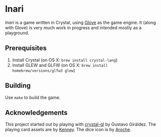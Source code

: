 # Inari

_Inari_ is a game written in Crystal, using [Glove](https://github.com/ddfreyne/glove) as the game engine. It (along with Glove) is very much work in progress and intended mostly as a playground.

## Prerequisites

1. Install Crystal (on OS X: `brew install crystal-lang`)
2. Install GLEW and GLFW (on OS X: `brew install homebrew/versions/glfw3 glew`)

## Building

Use `make` to build the game.

## Acknowledgements

This project started out by playing with [crystal-gl](https://github.com/ggiraldez/crystal-gl) by Gustavo Giráldez. The playing card assets are by [Kenney](http://kenney.nl/assets). The dice icon is by [Aroche](http://aroche.deviantart.com/).
